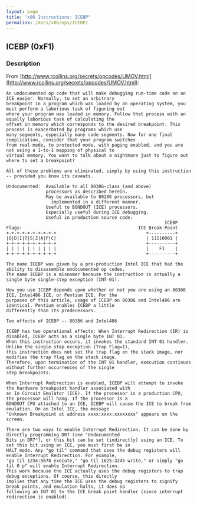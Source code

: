 ```yaml
---
layout: page
title: "x86 Instructions: ICEBP"
permalink: /docs/x86/ops/ICEBP/
---
```


ICEBP (0xF1)
---

### Description

From [http://www.rcollins.org/secrets/opcodes/UMOV.html](http://www.rcollins.org/secrets/opcodes/UMOV.html):

	An undocumented op code that will make debugging run-time code on an ICE easier. Normally, to set an arbitrary
	breakpoint in a program which was loaded by an operating system, you must perform a laborious task of figuring out
	where your program was loaded in memory. Follow that process with an equally laborious task of calculating the
	offset in memory which corresponds to the desired breakpoint. This process is exacerbated by programs which use
	many segments, especially many code segments. Now for one final complication, consider that your program switches
	from real mode, to protected mode, with paging enabled, and you are not using a 1-to-1 mapping of physical to
	virtual memory. You want to talk about a nightmare just to figure out where to set a breakpoint?
	
	All of these problems are eliminated, simply by using this instruction -- provided you know its caveats.
	
	Undocumented:  Available to all 80386-class (and above)
				   processors as described herein.
				   May be available to 80286 processors, but
					 implemented in a different manner.
				   Useful to BONDOUT (ICE) processors.
				   Especially useful during ICE debugging.
				   Useful in production source code.
																ICEBP
	Flags:                                            ICE Break Point
	+-+-+-+-+-+-+-+-+-+                                  +----------+
	|O|D|I|T|S|Z|A|P|C|                                  | 11110001 |
	+-+-+-+-+-+-+-+-+-+                                  +----------+
	| | | | | | | | | |                                  |    F1    |
	+-+-+-+-+-+-+-+-+-+                                  +----------+
	
	The name ICEBP was given by a pre-production Intel ICE that had the ability to disassemble undocumented op codes.
	The name ICEBP is a misnomer because the instruction is actually a single byte single-step exception (INT-01).
	
	How you use ICEBP depends upon whether or not you are using an 80386 ICE, Intel486 ICE, or Pentium ICE. For the
	purposes of this article, usage of ICEBP on 80386 and Intel486 are identical. Pentium enables ICEBP a little
	differently than its predecessors.
	
	Two effects of ICEBP -- 80386 and Intel486
	
	ICEBP has two operational effects: When Interrupt Redirection (IR) is disabled, ICEBP acts as a single byte INT 01.
	When this instruction occurs, it invokes the standard INT 01 handler. Unlike the single step exception (Trap Flag=1),
	this instruction does not set the trap flag on the stack image, nor modifies the trap flag on the stack image.
	Therefore, upon termination of the INT 01 handler, execution continues without further occurrences of the single
	step breakpoints.
	
	When Interrupt Redirection is enabled, ICEBP will attempt to invoke the hardware breakpoint handler associated with
	an In Circuit Emulator (ICE). If the processor is a production CPU, the processor will hang. If the processor is a
	BONDOUT CPU attached to an ICE, ICEBP will cause the ICE to break from emulation. On an Intel ICE, the message
	"Unknown Breakpoint at address xxxx:xxxx:xxxxxxxx" appears on the screen.
	
	There are two ways to enable Interrupt Redirection. It can be done by directly programming DR7 (see "Undocumented
	Bits in DR7"), or this bit can be set (indirectly) using an ICE. To set this bit using an ICE, you must first be in
	HALT mode. Any "go til" command that uses the debug registers will enable Interrupt Redirection. For example,
	"go til 1234:5678 execute," "go til 1025:3245 write," or simply "go til 0 p" will enable Interrupt Redirection.
	This work because the ICE actually uses the debug registers to trap debug exceptions. Of course, this directly
	implies that any time the ICE uses the debug registers to signify break points, and emulation halts, it does so
	following an INT 01 to the ICE break point handler (since interrupt redirection is enabled).
